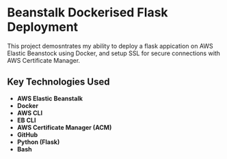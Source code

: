 # Beanstalk Dockerised Flask Deployment

This project demosntrates my ability to deploy a flask appication on AWS Elastic Beanstock using Docker, and setup SSL for secure connections with AWS Certificate Manager.

## Key Technologies Used

- **AWS Elastic Beanstalk**
- **Docker**
- **AWS CLI**
- **EB CLI**
- **AWS Certificate Manager (ACM)**
- **GitHub**
- **Python (Flask)**
- **Bash**
